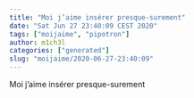 ```yaml
---
title: "Moi j’aime insérer presque-surement"
date: "Sat Jun 27 23:40:09 CEST 2020"
tags: ["moijaime", "pipotron"]
author: m1ch3l
categories: ["generated"]
slug: "moijaime/2020-06-27-23:40:09"
---
```


Moi j’aime insérer presque-surement
